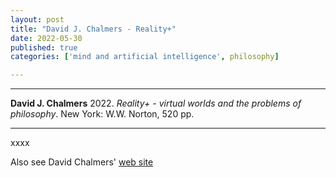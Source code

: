 ```yaml
---
layout: post
title: "David J. Chalmers - Reality+"
date: 2022-05-30
published: true
categories: ['mind and artificial intelligence', philosophy]

---
```



***
<b>David J. Chalmers</b> 2022. _Reality+ - virtual worlds and the problems of philosophy_. New York: W.W. Norton, 520 pp.

***

<img align="right" src="https://i.gr-assets.com/images/S/compressed.photo.goodreads.com/books/1631114243l/58085215.jpg" alt="">  

xxxx

Also see David Chalmers' [web site](http://consc.net/)
